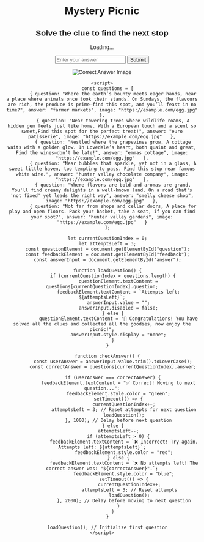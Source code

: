 <html lang="en">
<head>
    <meta charset="UTF-8">
    <meta name="viewport" content="width=device-width, initial-scale=1.0">
    <title>Clue Solver</title>
    <style>
        body { font-family: Arial, sans-serif; text-align: center; margin: 50px; }
        #feedback { font-weight: bold; margin-top: 10px; }
    </style>
</head>
<body>
    <h1>Mystery Picnic</h1>
<html lang="en">
<head>
    <meta charset="UTF-8">
    <meta name="viewport" content="width=device-width, initial-scale=1.0">
    <title>Question with Attempts</title>
    <style>
        body { font-family: Arial, sans-serif; text-align: center; margin: 50px; }
        #feedback { font-weight: bold; margin-top: 10px; }
    </style>

<html lang="en">
<head>
    <meta charset="UTF-8">
    <meta name="viewport" content="width=device-width, initial-scale=1.0">
    <title>Multi-Step Questions</title>
    <style>
        body { font-family: Arial, sans-serif; text-align: center; margin: 50px; }
        #feedback { font-weight: bold; margin-top: 10px; }
    </style>
</head>
<body>
    <h2>Solve the clue to find the next stop</h2>
    <p id="question">Loading...</p>
    <input type="text" id="answer" placeholder="Enter your answer">
    <button onclick="checkAnswer()">Submit</button>
    <p id="feedback"></p>
    <img id="answerImage" src="" alt="Correct Answer Image">

    <script>
        const questions = [
            { question: "Where the earth’s bounty meets eager hands, near a place where animals once took their stands. On Sundays, the flavours are rich, the produce is prime—find this spot, and you’ll feast in no time?", answer: "farmer markets", image: "https://example.com/egg.jpg"  },
            { question: "Near towering trees where wildlife roams, A hidden gem feels just like home. With a European touch and a scent so sweet,Find this spot for the perfect treat!", answer: "euro patisserie", image: "https://example.com/egg.jpg"   },
            { question: "Nestled where the grapevines grow, A cottage waits with a golden glow. In Lovedale’s heart, both quaint and great, Find the wines—don’t be late!", answer: "emmas cottage", image: "https://example.com/egg.jpg"   },
            { question: "Near bubbles that sparkle, yet not in a glass, A sweet little haven, too tempting to pass. Find this stop near famous white wine.", answer: "hunter valley chocolate company", image: "https://example.com/egg.jpg"   },
            { question: "Where flavors are bold and aromas are grand, You'll find creamy delights in a well-known land. On a road that's 'not fixed' yet leads the right way", answer: "smelly cheese shop", image: "https://example.com/egg.jpg"   },
            { question: "Not far from shops and cellar doors, A place for play and open floors. Pack your basket, take a seat, if you can find your spot?", answer: "hunter valley gardens", image: "https://example.com/egg.jpg"   }
        ];

        let currentQuestionIndex = 0;
        let attemptsLeft = 3;
        const questionElement = document.getElementById("question");
        const feedbackElement = document.getElementById("feedback");
        const answerInput = document.getElementById("answer");

        function loadQuestion() {
            if (currentQuestionIndex < questions.length) {
                questionElement.textContent = questions[currentQuestionIndex].question;
                feedbackElement.textContent = `Attempts left: ${attemptsLeft}`;
                answerInput.value = "";
                answerInput.disabled = false;
            } else {
                questionElement.textContent = "🎉 Congratulations! You have solved all the clues and collected all the goodies, now enjoy the picnic!";
                answerInput.style.display = "none";
            }
        }

        function checkAnswer() {
            const userAnswer = answerInput.value.trim().toLowerCase();
            const correctAnswer = questions[currentQuestionIndex].answer;

            if (userAnswer === correctAnswer) {
                feedbackElement.textContent = "✅ Correct! Moving to next question...";
                feedbackElement.style.color = "green";
                setTimeout(() => {
                    currentQuestionIndex++;
                    attemptsLeft = 3; // Reset attempts for next question
                    loadQuestion();
                }, 1000); // Delay before next question
            } else {
                attemptsLeft--;
                if (attemptsLeft > 0) {
                    feedbackElement.textContent = `❌ Incorrect! Try again. Attempts left: ${attemptsLeft}`;
                    feedbackElement.style.color = "red";
                } else {
                    feedbackElement.textContent = `❌ No attempts left! The correct answer was: "${correctAnswer}".`;
                    feedbackElement.style.color = "blue";
                    setTimeout(() => {
                        currentQuestionIndex++;
                        attemptsLeft = 3; // Reset attempts
                        loadQuestion();
                    }, 2000); // Delay before moving to next question
                }
            }
        }

        loadQuestion(); // Initialize first question
    </script>
</body>
</html>
